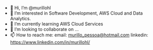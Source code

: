 - 👋 Hi, I’m @murillohl
- 👀 I’m interested in Software Development, AWS Cloud and Data Analytics.
- 🌱 I’m currently learning AWS Cloud Services
- 💞️ I’m looking to collaborate on ...
- 📫 How to reach me: email: murillo_pessoa@hotmail.com   linkedin: https://www.linkedin.com/in/murillohl/

<!---
murillohl/murillohl is a ✨ special ✨ repository because its `README.md` (this file) appears on your GitHub profile.
You can click the Preview link to take a look at your changes.
--->
